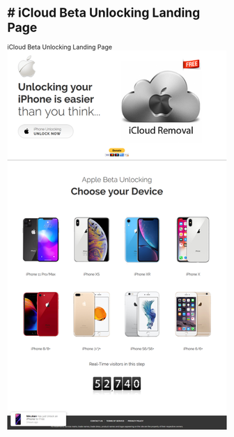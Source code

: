 # # iCloud Beta Unlocking Landing Page

iCloud Beta Unlocking Landing Page
</br>
<img src="https://raw.githubusercontent.com/Mohammedcha/iCloud-Beta-Unlocking-Landing-Page/master/Screenshot.png" />
